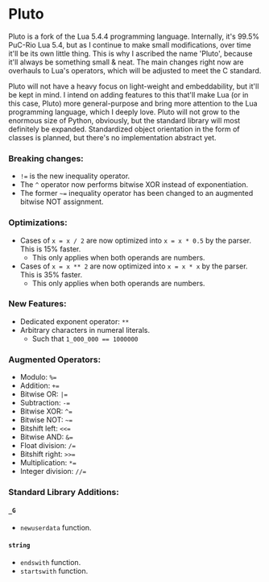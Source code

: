 # Pluto
Pluto is a fork of the Lua 5.4.4 programming language. Internally, it's 99.5% PuC-Rio Lua 5.4, but as I continue to make small modifications, over time it'll be its own little thing. This is why I ascribed the name 'Pluto', because it'll always be something small & neat. The main changes right now are overhauls to Lua's operators, which will be adjusted to meet the C standard.

Pluto will not have a heavy focus on light-weight and embeddability, but it'll be kept in mind. I intend on adding features to this that'll make Lua (or in this case, Pluto) more general-purpose and bring more attention to the Lua programming language, which I deeply love. Pluto will not grow to the enormous size of Python, obviously, but the standard library will most definitely be expanded. Standardized object orientation in the form of classes is planned, but there's no implementation abstract yet.

### Breaking changes:
- `!=` is the new inequality operator.
- The `^` operator now performs bitwise XOR instead of exponentiation.
- The former `~=` inequality operator has been changed to an augmented bitwise NOT assignment.

### Optimizations:
- Cases of `x = x / 2` are now optimized into `x = x * 0.5` by the parser. This is 15% faster.
  - This only applies when both operands are numbers.
- Cases of `x = x ** 2` are now optimized into `x = x * x` by the parser. This is 35% faster.
  - This only applies when both operands are numbers.

### New Features:
- Dedicated exponent operator: `**`
- Arbitrary characters in numeral literals.
  - Such that `1_000_000 == 1000000` 

### Augmented Operators:
- Modulo: `%=`
- Addition: `+=`
- Bitwise OR: `|=`
- Subtraction: `-=`
- Bitwise XOR: `^=`
- Bitwise NOT: `~=`
- Bitshift left: `<<=`
- Bitwise AND: `&=`
- Float division: `/=`
- Bitshift right: `>>=`
- Multiplication: `*=`
- Integer division: `//=`

### Standard Library Additions:
#### `_G`
- `newuserdata` function.
#### `string`
- `endswith` function.
- `startswith` function.